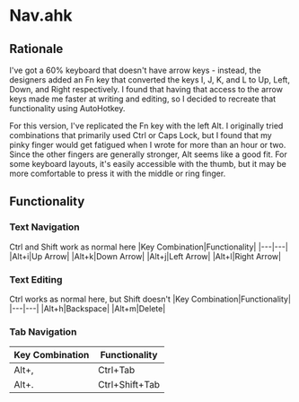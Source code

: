 # Nav.ahk

## Rationale
I've got a 60% keyboard that doesn't have arrow keys - instead, the designers added an Fn key
that converted the keys I, J, K, and L to Up, Left, Down, and Right respectively. I found that
having that access to the arrow keys made me faster at writing and editing, so I decided to recreate
that functionality using AutoHotkey.

For this version, I've replicated the Fn key with the left Alt. I originally tried combinations
that primarily used Ctrl or Caps Lock, but I found that my pinky finger would get fatigued when I
wrote for more than an hour or two. Since the other fingers are generally stronger, Alt seems like a 
good fit. For some keyboard layouts, it's easily accessible with the thumb, but it may be more comfortable
to press it with the middle or ring finger.

## Functionality
### Text Navigation
Ctrl and Shift work as normal here
|Key Combination|Functionality|
|---|---|
|Alt+i|Up Arrow|
|Alt+k|Down Arrow|
|Alt+j|Left Arrow|
|Alt+l|Right Arrow|

### Text Editing
Ctrl works as normal here, but Shift doesn't
|Key Combination|Functionality|
|---|---|
|Alt+h|Backspace|
|Alt+m|Delete|

### Tab Navigation
|Key Combination|Functionality|
|---|---|
|Alt+,|Ctrl+Tab|
|Alt+.|Ctrl+Shift+Tab|
